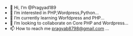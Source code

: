 - 👋 Hi, I’m @Pragyad189
- 👀 I’m interested in PHP,Wordpress,Python...
- 🌱 I’m currently learning Worfdpress and PHP...
- 💞️ I’m looking to collaborate on Core PHP and Wordpress...
- 📫 How to reach me pragyab8798@gmail.com
...

<!---
Pragyad189/Pragyad189 is a ✨ special ✨ repository because its `README.md` (this file) appears on your GitHub profile.
You can click the Preview link to take a look at your changes.
--->
